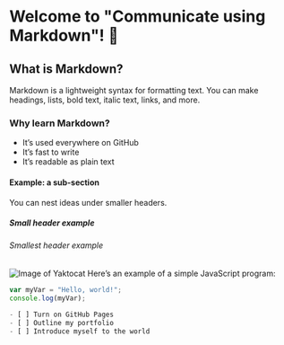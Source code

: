 # Welcome to "Communicate using Markdown"! 👋

## What is Markdown?
Markdown is a lightweight syntax for formatting text. You can make headings, lists, bold text, italic text, links, and more.

### Why learn Markdown?
- It’s used everywhere on GitHub
- It’s fast to write
- It’s readable as plain text

#### Example: a sub-section
You can nest ideas under smaller headers.

##### Small header example

###### Smallest header example

![Image of Yaktocat](https://octodex.github.com/images/yaktocat.png)
Here’s an example of a simple JavaScript program:

```javascript
var myVar = "Hello, world!";
console.log(myVar);

- [ ] Turn on GitHub Pages
- [ ] Outline my portfolio
- [ ] Introduce myself to the world
